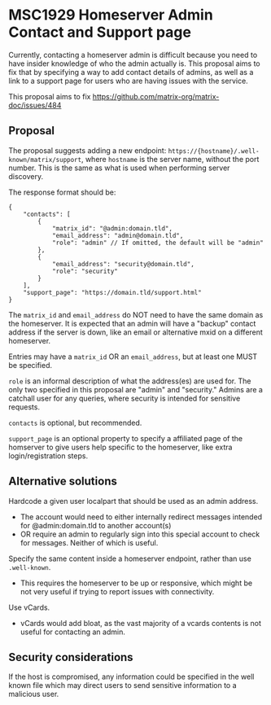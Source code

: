 # MSC1929 Homeserver Admin Contact and Support page

Currently, contacting a homeserver admin is difficult because you need to have insider knowledge
of who the admin actually is. This proposal aims to fix that by specifying a way to add contact details
of admins, as well as a link to a support page for users who are having issues with the service.

This proposal aims to fix https://github.com/matrix-org/matrix-doc/issues/484

## Proposal

The proposal suggests adding a new endpoint: `https://{hostname}/.well-known/matrix/support`,
where `hostname` is the server name, without the port number.  This is the same as what is used
when performing server discovery.

The response format should be:

```json5
{
    "contacts": [
        {
            "matrix_id": "@admin:domain.tld",
            "email_address": "admin@domain.tld",
            "role": "admin" // If omitted, the default will be "admin"
        },
        {
            "email_address": "security@domain.tld",
            "role": "security"
        }
    ],
    "support_page": "https://domain.tld/support.html"
}
```

The `matrix_id` and `email_address` do NOT need to have the same domain as the homeserver. It is expected that
an admin will have a "backup" contact address if the server is down, like an email or alternative mxid on a different homeserver.

Entries may have a `matrix_id` OR an `email_address`, but at least one MUST be specified.

`role` is an informal description of what the address(es) are used for. The only two specified in this
proposal are "admin" and "security." Admins are a catchall user for any queries, where security is intended
for sensitive requests.

`contacts` is optional, but recommended.

`support_page` is an optional property to specify a affiliated page of the homserver to give users help
specific to the homeserver, like extra login/registration steps.

## Alternative solutions

Hardcode a given user localpart that should be used as an admin address.
 - The account would need to either internally redirect messages intended for @admin:domain.tld to another account(s)
 - OR require an admin to regularly sign into this special account to check for messages. Neither of which is useful.

Specify the same content inside a homeserver endpoint, rather than use `.well-known`.
 - This requires the homeserver to be up or responsive, which might be not very useful if trying to report issues with
   connectivity.
   
Use vCards.
 - vCards would add bloat, as the vast majority of a vcards contents is not useful for contacting an admin.

## Security considerations

If the host is compromised, any information could be specified in the well known file which may direct users to send
sensitive information to a malicious user.
